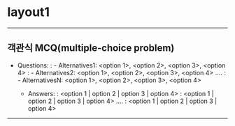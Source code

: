 # layout1


---

## 객관식 MCQ(multiple-choice problem)
- Questions:
        <Question1>: 
            - Alternatives1: <option 1>, <option 2>, <option 3>, <option 4>
        <Question2>: 
            - Alternatives2: <option 1>, <option 2>, <option 3>, <option 4>
        ....
        <QuestionN>: 
            - AlternativesN: <option 1>, <option 2>, <option 3>, <option 4>
    - Answers:
        <Answer1>: <option 1 | option 2 | option 3 | option 4>
        <Answer2>: <option 1 | option 2 | option 3 | option 4>
        ....
        <AnswerN>: <option 1 | option 2 | option 3 | option 4>

---

